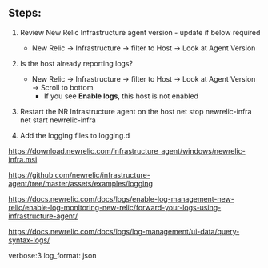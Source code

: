 ## Steps:

1. Review New Relic Infrastructure agent version - update if below required
     - New Relic -> Infrastructure -> filter to Host -> Look at Agent Version
	
2. Is the host already reporting logs?	
     - New Relic -> Infrastructure -> filter to Host -> Look at Agent Version -> Scroll to bottom
		 - If you see **Enable logs**, this host is not enabled	
	
3. Restart the NR Infrastructure agent on the host
	net stop newrelic-infra
	net start newrelic-infra

5. Add the logging files to logging.d	
	
https://download.newrelic.com/infrastructure_agent/windows/newrelic-infra.msi

https://github.com/newrelic/infrastructure-agent/tree/master/assets/examples/logging

https://docs.newrelic.com/docs/logs/enable-log-management-new-relic/enable-log-monitoring-new-relic/forward-your-logs-using-infrastructure-agent/

https://docs.newrelic.com/docs/logs/log-management/ui-data/query-syntax-logs/

verbose:3
log_format: json


